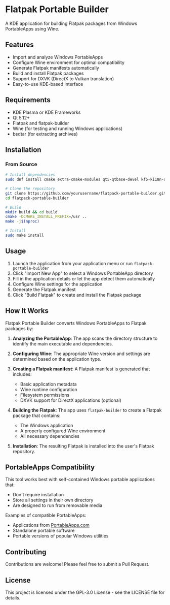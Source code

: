 # Flatpak Portable Builder

A KDE application for building Flatpak packages from Windows PortableApps using Wine.

## Features

- Import and analyze Windows PortableApps
- Configure Wine environment for optimal compatibility
- Generate Flatpak manifests automatically
- Build and install Flatpak packages
- Support for DXVK (DirectX to Vulkan translation)
- Easy-to-use KDE-based interface

## Requirements

- KDE Plasma or KDE Frameworks
- Qt 5.12+
- Flatpak and flatpak-builder
- Wine (for testing and running Windows applications)
- bsdtar (for extracting archives)

## Installation

### From Source

```bash
# Install dependencies
sudo dnf install cmake extra-cmake-modules qt5-qtbase-devel kf5-ki18n-devel kf5-kxmlgui-devel kf5-kcrash-devel flatpak flatpak-builder wine bsdtar

# Clone the repository
git clone https://github.com/yourusername/flatpack-portable-builder.git
cd flatpack-portable-builder

# Build
mkdir build && cd build
cmake -DCMAKE_INSTALL_PREFIX=/usr ..
make -j$(nproc)

# Install
sudo make install
```

## Usage

1. Launch the application from your application menu or run `flatpack-portable-builder`
2. Click "Import New App" to select a Windows PortableApp directory
3. Fill in the application details or let the app detect them automatically
4. Configure Wine settings for the application
5. Generate the Flatpak manifest
6. Click "Build Flatpak" to create and install the Flatpak package

## How It Works

Flatpak Portable Builder converts Windows PortableApps to Flatpak packages by:

1. **Analyzing the PortableApp**: The app scans the directory structure to identify the main executable and dependencies.

2. **Configuring Wine**: The appropriate Wine version and settings are determined based on the application type.

3. **Creating a Flatpak manifest**: A Flatpak manifest is generated that includes:
   - Basic application metadata
   - Wine runtime configuration
   - Filesystem permissions
   - DXVK support for DirectX applications (optional)

4. **Building the Flatpak**: The app uses `flatpak-builder` to create a Flatpak package that contains:
   - The Windows application
   - A properly configured Wine environment
   - All necessary dependencies

5. **Installation**: The resulting Flatpak is installed into the user's Flatpak repository.

## PortableApps Compatibility

This tool works best with self-contained Windows portable applications that:
- Don't require installation
- Store all settings in their own directory
- Are designed to run from removable media

Examples of compatible PortableApps:
- Applications from [PortableApps.com](https://portableapps.com/)
- Standalone portable software
- Portable versions of popular Windows utilities

## Contributing

Contributions are welcome! Please feel free to submit a Pull Request.

## License

This project is licensed under the GPL-3.0 License - see the LICENSE file for details.